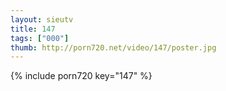 ```yaml
--- 
layout: sieutv
title: 147
tags: ["000"]
thumb: http://porn720.net/video/147/poster.jpg
---
```

{% include porn720 key="147" %} 

